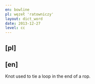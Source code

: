 ```yaml
---
en: bowline
pl: węzeł 'ratowniczy'
layout: dict_word
date: 2013-12-27
level: cc
---
```


[pl]
----



[en]
----
Knot used to tie a loop in the end of a rop.